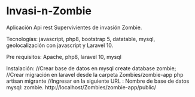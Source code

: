 # Invasi-n-Zombie
Aplicación Api rest Supervivientes de invasión Zombie.

Tecnologías: javascript, php8, bootstrap 5, datatable, mysql, geolocalización con javascript y Laravel 10.

Pre requisitos:
Apache, php8, laravel 10, mysql

Instalación:
//Crear base de datos en mysql
create database zombie;
//Crear migración en laravel desde la carpeta Zombies/zombie-app
php artisan migrante
//Ingresar en la siguiente URL :
Nombre de base de datos mysql: zombie.
http://localhost/Zombies/zombie-app/public/

